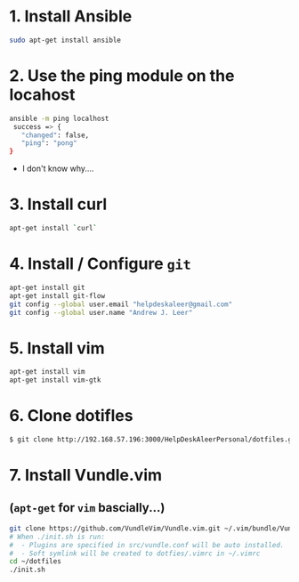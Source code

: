 # 1. Install Ansible

```bash
sudo apt-get install ansible
```

# 2. Use the ping module on the locahost

```bash
ansible -m ping localhost
 success => {
   "changed": false,
   "ping": "pong"
}
```

- I don't know why....

# 3. Install curl 

```bash
apt-get install `curl`
```

# 4. Install / Configure `git`

```bash
apt-get install git
apt-get install git-flow
git config --global user.email "helpdeskaleer@gmail.com"
git config --global user.name "Andrew J. Leer"
```

# 5. Install vim

```bash
apt-get install vim
apt-get install vim-gtk
```
# 6. Clone dotifles

```bash
$ git clone http://192.168.57.196:3000/HelpDeskAleerPersonal/dotfiles.git ~
```

# 7. Install Vundle.vim
## (`apt-get` for `vim` bascially...)

```bash
git clone https://github.com/VundleVim/Vundle.vim.git ~/.vim/bundle/Vundle.vim
# When ./init.sh is run:
#  - Plugins are specified in src/vundle.conf will be auto installed.
#  - Soft symlink will be created to dotfies/.vimrc in ~/.vimrc
cd ~/dotfiles 
./init.sh
```








